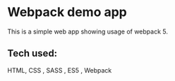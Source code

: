 # Webpack demo app

This is a simple web app showing usage of webpack 5.

## Tech used:

HTML, CSS , SASS , ES5 , Webpack
